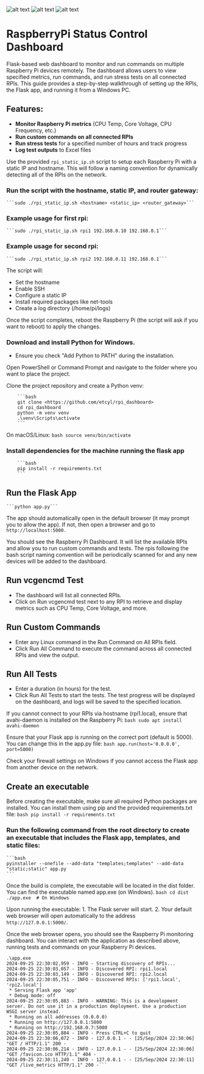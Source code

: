 ![alt text](https://github.com/etcyl/rpi_dashboard/blob/main/Screenshot%202024-09-21%20221403.png)
![alt text](https://github.com/etcyl/rpi_dashboard/blob/main/Screenshot%202024-09-22%20020506.png)
![alt text](https://github.com/etcyl/rpi_dashboard/blob/main/Screenshot%202024-09-22%20020601.png)

# RaspberryPi Status Control Dashboard

Flask-based web dashboard to monitor and run commands on multiple Raspberry Pi devices remotely. 
The dashboard allows users to view specified metrics, run commands, and run stress tests on all connected RPIs. 
This guide provides a step-by-step walkthrough of setting up the RPIs, the Flask app, and running it from a Windows PC.

## Features:
-  **Monitor Raspberry Pi metrics** (CPU Temp, Core Voltage, CPU Frequency, etc.)
-   **Run custom commands on all connected RPIs**
-   **Run stress tests** for a specified number of hours and track progress
-   **Log test outputs** to Excel files

Use the provided ```rpi_static_ip.sh``` script to setup each Raspberry Pi with a static IP and hostname.
This will follow a naming convention for dynamically detecting all of the RPIs on the network.

### Run the script with the hostname, static IP, and router gateway:
    ```sudo ./rpi_static_ip.sh <hostname> <static_ip> <router_gateway>```

### Example usage for first rpi:
    ```sudo ./rpi_static_ip.sh rpi1 192.168.0.10 192.168.0.1```

### Example usage for second rpi:
    ```sudo ./rpi_static_ip.sh rpi2 192.168.0.11 192.168.0.1```

The script will:
*   Set the hostname
*   Enable SSH
*   Configure a static IP
*   Install required packages like net-tools
*   Create a log directory (/home/pi/logs)

Once the script completes, reboot the Raspberry Pi (the script will ask if you want to reboot) to apply the changes.

### Download and install Python for Windows.
*   Ensure you check "Add Python to PATH" during the installation.

Open PowerShell or Command Prompt and navigate to the folder where you want to place the project.

Clone the project repository and create a Python venv:

        ```bash
        git clone <https://github.com/etcyl/rpi_dashboard>
        cd rpi_dashboard
        python -m venv venv
        .\venv\Scripts\activate
        ```

On macOS/Linux:
        ```bash
        source venv/bin/activate
        ```

### Install dependencies for the machine running the flask app
        ```bash
        pip install -r requirements.txt
        ```

## Run the Flask App
    ```python app.py```

The app should automatically open in the default browser (it may prompt you to allow the app).
If not, then open a browser and go to ```http://localhost:5000.```

You should see the Raspberry Pi Dashboard. It will list the available RPIs and allow you to run custom commands and tests.
The rpis following the bash script naming convention will be periodically scanned for and any new devices will be added to the dashboard.

## Run vcgencmd Test
*    The dashboard will list all connected RPIs.
*    Click on Run vcgencmd test next to any RPI to retrieve and display metrics such as CPU Temp, Core Voltage, and more.

## Run Custom Commands
*    Enter any Linux command in the Run Command on All RPIs field.
*    Click Run All Command to execute the command across all connected RPIs and view the output.

## Run All Tests
*    Enter a duration (in hours) for the test.
*    Click Run All Tests to start the tests. The test progress will be displayed on the dashboard, and logs will be saved to the specified location.

If you cannot connect to your RPIs via hostname (rpi1.local), ensure that avahi-daemon is installed on the Raspberry Pi:
    ```bash
    sudo apt install avahi-daemon
    ```

Ensure that your Flask app is running on the correct port (default is 5000). You can change this in the app.py file:
    ```bash
    app.run(host='0.0.0.0', port=5000)
    ```

Check your firewall settings on Windows if you cannot access the Flask app from another device on the network.

## Create an executable
Before creating the executable, make sure all required Python packages are installed. 
You can install them using pip and the provided requirements.txt file:
    ```bash
    pip install -r requirements.txt
    ```

### Run the following command from the root directory to create an executable that includes the Flask app, templates, and static files:
    ```bash
    pyinstaller --onefile --add-data "templates;templates" --add-data "static;static" app.py
    ```

Once the build is complete, the executable will be located in the dist folder. You can find the executable named app.exe (on Windows).
    ```bash
    cd dist
    ./app.exe  # On Windows
    ```

Upon running the executable:
    1. The Flask server will start.
    2. Your default web browser will open automatically to the address ```http://127.0.0.1:5000/```.

Once the web browser opens, you should see the Raspberry Pi monitoring dashboard. 
You can interact with the application as described above, running tests and commands on your Raspberry Pi devices.

```
.\app.exe
2024-09-25 22:30:02,959 - INFO - Starting discovery of RPIs...
2024-09-25 22:30:03,057 - INFO - Discovered RPI: rpi1.local
2024-09-25 22:30:03,149 - INFO - Discovered RPI: rpi2.local
2024-09-25 22:30:05,751 - INFO - Discovered RPIs: ['rpi1.local', 'rpi2.local']
 * Serving Flask app 'app'
 * Debug mode: off
2024-09-25 22:30:05,883 - INFO - WARNING: This is a development server. Do not use it in a production deployment. Use a production WSGI server instead.
 * Running on all addresses (0.0.0.0)
 * Running on http://127.0.0.1:5000
 * Running on http://192.168.0.7:5000
2024-09-25 22:30:05,884 - INFO - Press CTRL+C to quit
2024-09-25 22:30:06,072 - INFO - 127.0.0.1 - - [25/Sep/2024 22:30:06] "GET / HTTP/1.1" 200 -
2024-09-25 22:30:06,214 - INFO - 127.0.0.1 - - [25/Sep/2024 22:30:06] "GET /favicon.ico HTTP/1.1" 404 -
2024-09-25 22:30:11,240 - INFO - 127.0.0.1 - - [25/Sep/2024 22:30:11] "GET /live_metrics HTTP/1.1" 200 -```

